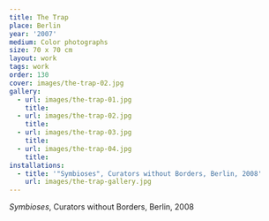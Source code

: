```yaml
---
title: The Trap
place: Berlin
year: '2007'
medium: Color photographs
size: 70 x 70 cm
layout: work
tags: work
order: 130
cover: images/the-trap-02.jpg
gallery:
  - url: images/the-trap-01.jpg
    title: 
  - url: images/the-trap-02.jpg
    title: 
  - url: images/the-trap-03.jpg
    title:
  - url: images/the-trap-04.jpg
    title:
installations:
  - title: '"Symbioses", Curators without Borders, Berlin, 2008'
    url: images/the-trap-gallery.jpg
---
```

*Symbioses*, Curators without Borders, Berlin, 2008